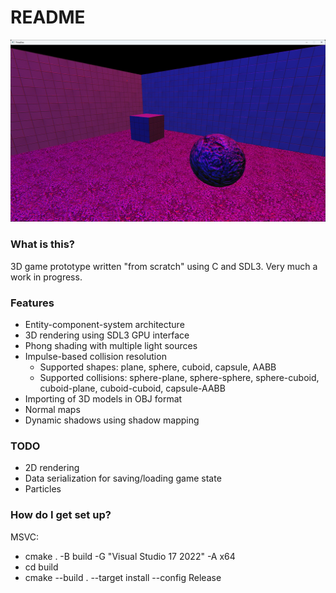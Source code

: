 # README #

![screenshot](screenshot.png)

### What is this? ###
3D game prototype written "from scratch" using C and SDL3. Very much a work in progress.

### Features ###
* Entity-component-system architecture
* 3D rendering using SDL3 GPU interface
* Phong shading with multiple light sources
* Impulse-based collision resolution
    - Supported shapes: plane, sphere, cuboid, capsule, AABB
    - Supported collisions: sphere-plane, sphere-sphere, sphere-cuboid, cuboid-plane, cuboid-cuboid, capsule-AABB
* Importing of 3D models in OBJ format
* Normal maps
* Dynamic shadows using shadow mapping

### TODO ###
* 2D rendering
* Data serialization for saving/loading game state
* Particles

### How do I get set up? ###

MSVC:
* cmake . -B build -G "Visual Studio 17 2022" -A x64
* cd build
* cmake --build . --target install --config Release
